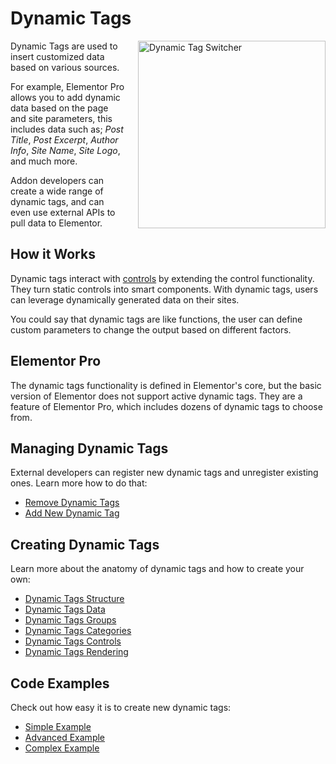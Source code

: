 # Dynamic Tags

<Badge type="tip" vertical="top" text="Elementor Core" /> <Badge type="warning" vertical="top" text="Advanced" />

<img :src="$withBase('/assets/img/dynamic-tag-switcher.png')" alt="Dynamic Tag Switcher" style="float: right; width: 300px; margin-left: 20px; margin-bottom: 20px;">

Dynamic Tags are used to insert customized data based on various sources.

For example, Elementor Pro allows you to add dynamic data based on the page and site parameters, this includes data such as; *Post Title*, *Post Excerpt*, *Author Info*, *Site Name*, *Site Logo*, and much more.

Addon developers can create a wide range of dynamic tags, and can even use external APIs to pull data to Elementor. 

## How it Works

Dynamic tags interact with [controls](./../controls/) by extending the control functionality. They turn static controls into smart components. With dynamic tags, users can leverage dynamically generated data on their sites.

You could say that dynamic tags are like functions, the user can define custom parameters to change the output based on different factors.

## Elementor Pro

The dynamic tags functionality is defined in Elementor's core, but the basic version of Elementor does not support active dynamic tags. They are a feature of Elementor Pro, which includes dozens of dynamic tags to choose from.

## Managing Dynamic Tags

External developers can register new dynamic tags and unregister existing ones. Learn more how to do that:

* [Remove Dynamic Tags](./)
* [Add New Dynamic Tag](./)

## Creating Dynamic Tags

Learn more about the anatomy of dynamic tags and how to create your own:

* [Dynamic Tags Structure](./dynamic-tags-structure/)
* [Dynamic Tags Data](./dynamic-tags-data/)
* [Dynamic Tags Groups](./dynamic-tags-groups/)
* [Dynamic Tags Categories](./dynamic-tags-categories/)
* [Dynamic Tags Controls](./dynamic-tags-controls/)
* [Dynamic Tags Rendering](./dynamic-tags-rendering/)

## Code Examples

Check out how easy it is to create new dynamic tags:

* [Simple Example](./simple-example/)
* [Advanced Example](./advanced-example/)
* [Complex Example](./complex-example/)
